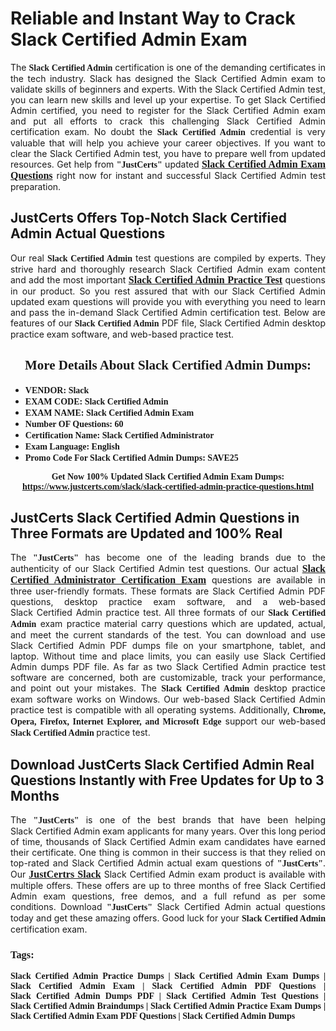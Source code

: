 <h1><strong>Reliable and Instant Way to Crack Slack&nbsp;Certified Admin Exam</strong></h1>

<p style="text-align: justify;">The <span style="font-family:Georgia,serif;"><strong>Slack&nbsp;Certified Admin</strong></span> certification is one of the demanding certificates in the tech industry. Slack has designed the Slack&nbsp;Certified Admin exam to validate skills of beginners and experts. With the Slack&nbsp;Certified Admin test, you can learn new skills and level up your expertise. To get Slack&nbsp;Certified Admin certified, you need to register for the Slack&nbsp;Certified Admin exam and put all efforts to crack this challenging Slack&nbsp;Certified Admin certification exam. No doubt the <span style="font-family:Georgia,serif;"><strong> Slack&nbsp;Certified Admin</strong></span> credential is very valuable that will help you achieve your career objectives. If you want to clear the Slack&nbsp;Certified Admin test, you have to prepare well from updated resources. Get help from <span style="font-size:14px;"><span style="font-family:Georgia,serif;"><strong>&quot;JustCerts&quot;</strong></span></span> updated&nbsp;<a href="https://www.justcerts.com/slack/slack-certified-admin-practice-questions.html"><span style="font-size:16px;"><span style="font-family:Georgia,serif;"><strong>Slack&nbsp;Certified Admin Exam Questions</strong></span></span></a> right now for instant and successful Slack&nbsp;Certified Admin test preparation.</p>

<h2><strong>JustCerts Offers Top-Notch Slack&nbsp;Certified Admin Actual Questions&nbsp;</strong></h2>

<p style="text-align: justify;">Our real <span style="font-family:Georgia,serif;"><strong>Slack&nbsp;Certified Admin</strong></span> test questions are compiled by experts. They strive hard and thoroughly research Slack&nbsp;Certified Admin exam content and add the most important&nbsp;<a href="https://www.justcerts.com/slack/slack-certified-admin-practice-questions.html"><span style="font-size:16px;"><span style="font-family:Georgia,serif;"><strong>Slack&nbsp;Certified Admin Practice Test</strong></span></span></a> questions in our product. So you rest assured that with our Slack&nbsp;Certified Admin updated exam questions will provide you with everything you need to learn and pass the in-demand Slack&nbsp;Certified Admin certification test. Below are features of our<span style="font-family:Georgia,serif;"><strong>&nbsp;Slack&nbsp;Certified Admin</strong></span> PDF file, Slack&nbsp;Certified Admin desktop practice exam software, and web-based practice test.</p>

<h2 style="text-align: center;"><strong><span style="font-family:Georgia,serif;">More Details About Slack&nbsp;Certified Admin Dumps:</span></strong></h2>

<ul>
	<li style="text-align: justify;"><span style="font-size:14px;"><span style="font-family:Georgia,serif;"><strong>VENDOR: Slack</strong></span></span></li>
	<li style="text-align: justify;"><span style="font-size:14px;"><span style="font-family:Georgia,serif;"><strong>EXAM CODE: Slack&nbsp;Certified Admin</strong></span></span></li>
	<li style="text-align: justify;"><span style="font-size:14px;"><span style="font-family:Georgia,serif;"><strong>EXAM NAME: Slack Certified Admin Exam</strong></span></span></li>
	<li style="text-align: justify;"><span style="font-size:14px;"><span style="font-family:Georgia,serif;"><strong>Number OF Questions: 60</strong></span></span></li>
	<li style="text-align: justify;"><span style="font-size:14px;"><span style="font-family:Georgia,serif;"><strong>Certification Name: Slack Certified Administrator</strong></span></span></li>
	<li style="text-align: justify;"><span style="font-size:14px;"><span style="font-family:Georgia,serif;"><strong>Exam Language: English</strong></span></span></li>
	<li style="text-align: justify;"><span style="font-size:14px;"><span style="font-family:Georgia,serif;"><strong>Promo Code For Slack&nbsp;Certified Admin Dumps: SAVE25</strong></span></span></li>
</ul>

<p style="text-align: center;"><strong><span style="font-family:Georgia,serif;"><span style="font-size:14px;">Get Now 100% Updated Slack&nbsp;Certified Admin Exam Dumps:</span> <a href="https://www.justcerts.com/slack/slack-certified-admin-practice-questions.html">https://www.justcerts.com/slack/slack-certified-admin-practice-questions.html</a></span></strong></p>

<h2><strong>JustCerts Slack&nbsp;Certified Admin Questions in Three Formats are Updated and 100% Real</strong></h2>

<p style="text-align: justify;">The <span style="font-size:14px;"><span style="font-family:Georgia,serif;"><strong>&quot;JustCerts&quot;</strong></span></span> has become one of the leading brands due to the authenticity of our Slack&nbsp;Certified Admin test questions. Our actual <a href="https://www.justcerts.com/slack/slack-certified-administrator-certification-exams.html"><span style="font-size:16px;"><span style="font-family:Georgia,serif;"><strong>Slack Certified Administrator&nbsp;Certification Exam</strong></span></span></a> questions are available in three user-friendly formats. These formats are Slack&nbsp;Certified Admin PDF questions, desktop practice exam software, and a web-based Slack&nbsp;Certified Admin practice test. All three formats of our <strong><span style="font-family:Georgia,serif;"> Slack&nbsp;Certified Admin</span></strong> exam practice material carry questions which are updated, actual, and meet the current standards of the test. You can download and use Slack&nbsp;Certified Admin PDF dumps file on your smartphone, tablet, and laptop. Without time and place limits, you can easily use Slack&nbsp;Certified Admin dumps PDF file. As far as two&nbsp;Slack&nbsp;Certified Admin practice test software are concerned, both are customizable, track your performance, and point out your mistakes. The <span style="font-family:Georgia,serif;"><strong>Slack&nbsp;Certified Admin</strong></span> desktop practice exam software works on Windows. Our web-based Slack&nbsp;Certified Admin practice test is compatible with all operating systems. Additionally, <span style="font-family:Georgia,serif;"><strong>Chrome, Opera, Firefox, Internet Explorer, and Microsoft Edge</strong></span> support our web-based <span style="font-family:Georgia,serif;"><strong>Slack&nbsp;Certified Admin </strong></span> practice test.</p>

<h2><strong>Download JustCerts Slack&nbsp;Certified Admin Real Questions Instantly with Free Updates for Up to 3 Months</strong></h2>

<p style="text-align: justify;">The <span style="font-family:Georgia,serif;"><span style="font-size:14px;"><strong>&quot;JustCerts&quot;</strong></span></span> is one of the best brands that have been helping Slack&nbsp;Certified Admin exam applicants for many years. Over this long period of time, thousands of Slack&nbsp;Certified Admin exam candidates have earned their certificate. One thing is common in their success is that they relied on top-rated and&nbsp;Slack&nbsp;Certified Admin actual exam questions of <span style="font-family:Georgia,serif;"><span style="font-size:14px;"><strong>&quot;JustCerts&quot;</strong></span></span>. Our <a href="https://www.justcerts.com/slack-certification-exams.html"><span style="font-size:16px;"><span style="font-family:Georgia,serif;"><strong>JustCertrs Slack</strong></span></span></a> Slack&nbsp;Certified Admin exam product is available with multiple offers. These offers are up to three months of free&nbsp;Slack&nbsp;Certified Admin exam questions, free demos, and a full refund as per some conditions. Download <span style="font-family:Georgia,serif;"><span style="font-size:14px;"><strong>&quot;JustCerts&quot;</strong></span></span> Slack&nbsp;Certified Admin actual questions today and get these amazing offers. Good luck for your <span style="font-family:Georgia,serif;"><strong>Slack&nbsp;Certified Admin</strong></span> certification exam.</p>

<h3 style="text-align: justify;"><span style="font-family:Georgia,serif;"><strong>Tags:</strong></span></h3>

<p style="text-align: justify;"><span style="font-family:Georgia,serif;"><strong>Slack&nbsp;Certified Admin Practice Dumps | Slack&nbsp;Certified Admin Exam Dumps | Slack&nbsp;Certified Admin Exam | Slack&nbsp;Certified Admin PDF Questions | Slack&nbsp;Certified Admin Dumps PDF | Slack&nbsp;Certified Admin Test Questions | Slack&nbsp;Certified Admin Braindumps | Slack&nbsp;Certified Admin Practice Exam Dumps | Slack&nbsp;Certified Admin Exam PDF Questions | Slack&nbsp;Certified Admin Dumps</strong></span></p>
